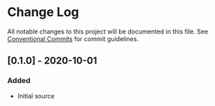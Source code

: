 # Change Log

All notable changes to this project will be documented in this file.
See [Conventional Commits](https://conventionalcommits.org) for commit guidelines.

## [0.1.0] - 2020-10-01


### Added
- Initial source
